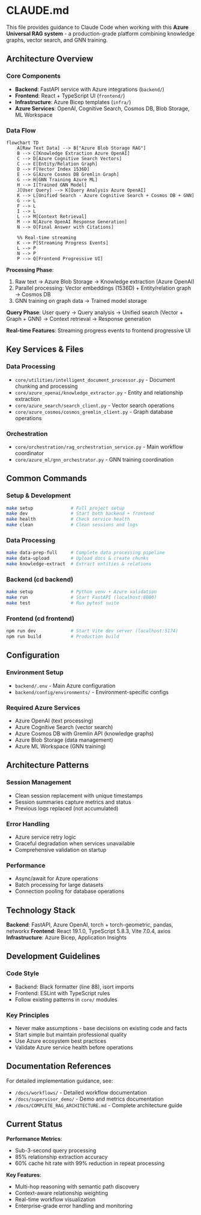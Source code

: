 # CLAUDE.md

This file provides guidance to Claude Code when working with this **Azure Universal RAG system** - a production-grade platform combining knowledge graphs, vector search, and GNN training.

## Architecture Overview

### Core Components

- **Backend**: FastAPI service with Azure integrations (`backend/`)
- **Frontend**: React + TypeScript UI (`frontend/`)
- **Infrastructure**: Azure Bicep templates (`infra/`)
- **Azure Services**: OpenAI, Cognitive Search, Cosmos DB, Blob Storage, ML Workspace

### Data Flow

```mermaid
flowchart TD
    A[Raw Text Data] --> B["Azure Blob Storage RAG"]
    B --> C[Knowledge Extraction Azure OpenAI]
    C --> D[Azure Cognitive Search Vectors]
    C --> E[Entity/Relation Graph]
    D --> F[Vector Index 1536D]
    E --> G[Azure Cosmos DB Gremlin Graph]
    G --> H[GNN Training Azure ML]
    H --> I[Trained GNN Model]
    J[User Query] --> K[Query Analysis Azure OpenAI]
    K --> L[Unified Search - Azure Cognitive Search + Cosmos DB + GNN]
    G --> L
    F --> L
    I --> L
    L --> M[Context Retrieval]
    M --> N[Azure OpenAI Response Generation]
    N --> O[Final Answer with Citations]

    %% Real-time streaming
    K --> P[Streaming Progress Events]
    L --> P
    N --> P
    P --> Q[Frontend Progressive UI]
```

**Processing Phase**:

1. Raw text → Azure Blob Storage → Knowledge extraction (Azure OpenAI)
2. Parallel processing: Vector embeddings (1536D) + Entity/relation graph → Cosmos DB
3. GNN training on graph data → Trained model storage

**Query Phase**:
User query → Query analysis → Unified search (Vector + Graph + GNN) → Context retrieval → Response generation

**Real-time Features**: Streaming progress events to frontend progressive UI

## Key Services & Files

### Data Processing

- `core/utilities/intelligent_document_processor.py` - Document chunking and processing
- `core/azure_openai/knowledge_extractor.py` - Entity and relationship extraction
- `core/azure_search/search_client.py` - Vector search operations
- `core/azure_cosmos/cosmos_gremlin_client.py` - Graph database operations

### Orchestration

- `core/orchestration/rag_orchestration_service.py` - Main workflow coordinator
- `core/azure_ml/gnn_orchestrator.py` - GNN training coordination

## Common Commands

### Setup & Development

```bash
make setup              # Full project setup
make dev                # Start both backend + frontend
make health             # Check service health
make clean              # Clean sessions and logs
```

### Data Processing

```bash
make data-prep-full     # Complete data processing pipeline
make data-upload        # Upload docs & create chunks
make knowledge-extract  # Extract entities & relations
```

### Backend (cd backend)

```bash
make setup              # Python venv + Azure validation
make run                # Start FastAPI (localhost:8000)
make test               # Run pytest suite
```

### Frontend (cd frontend)

```bash
npm run dev             # Start Vite dev server (localhost:5174)
npm run build           # Production build
```

## Configuration

### Environment Setup

- `backend/.env` - Main Azure configuration
- `backend/config/environments/` - Environment-specific configs

### Required Azure Services

- Azure OpenAI (text processing)
- Azure Cognitive Search (vector search)
- Azure Cosmos DB with Gremlin API (knowledge graphs)
- Azure Blob Storage (data management)
- Azure ML Workspace (GNN training)

## Architecture Patterns

### Session Management

- Clean session replacement with unique timestamps
- Session summaries capture metrics and status
- Previous logs replaced (not accumulated)

### Error Handling

- Azure service retry logic
- Graceful degradation when services unavailable
- Comprehensive validation on startup

### Performance

- Async/await for Azure operations
- Batch processing for large datasets
- Connection pooling for database operations

## Technology Stack

**Backend**: FastAPI, Azure OpenAI, torch + torch-geometric, pandas, networkx
**Frontend**: React 19.1.0, TypeScript 5.8.3, Vite 7.0.4, axios
**Infrastructure**: Azure Bicep, Application Insights

## Development Guidelines

### Code Style

- Backend: Black formatter (line 88), isort imports
- Frontend: ESLint with TypeScript rules
- Follow existing patterns in `core/` modules

### Key Principles

- Never make assumptions - base decisions on existing code and facts
- Start simple but maintain professional quality
- Use Azure ecosystem best practices
- Validate Azure service health before operations

## Documentation References

For detailed implementation guidance, see:

- `/docs/workflows/` - Detailed workflow documentation
- `/docs/supervisor_demo/` - Demo and metrics documentation
- `/docs/COMPLETE_RAG_ARCHITECTURE.md` - Complete architecture guide

## Current Status

**Performance Metrics**:

- Sub-3-second query processing
- 85% relationship extraction accuracy
- 60% cache hit rate with 99% reduction in repeat processing

**Key Features**:

- Multi-hop reasoning with semantic path discovery
- Context-aware relationship weighting
- Real-time workflow visualization
- Enterprise-grade error handling and monitoring
